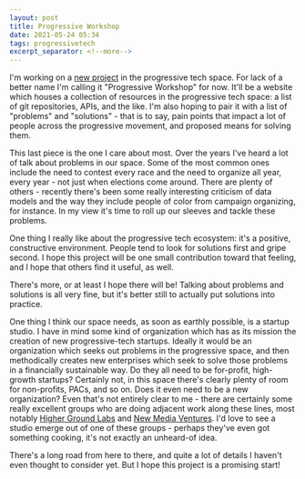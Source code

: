 ```yaml
---
layout: post
title: Progressive Workshop
date: 2021-05-24 05:34
tags: progressivetech
excerpt_separator: <!--more-->
---
```


I'm working on a [new project](https://github.com/shaisachs/progressive-workshop/) in the progressive tech space. For lack of a better name I'm calling it "Progressive Workshop" for now. It'll be a website which houses a collection of resources in the progressive tech space: a list of git repositories, APIs, and the like. I'm also hoping to pair it with a list of "problems" and "solutions" - that is to say, pain points that impact a lot of people across the progressive movement, and proposed means for solving them.

<!--more-->

This last piece is the one I care about most. Over the years I've heard a lot of talk about problems in our space. Some of the most common ones include the need to contest every race and the need to organize all year, every year - not just when elections come around. There are plenty of others - recently there's been some really interesting criticism of data models and the way they include people of color from campaign organizing, for instance. In my view it's time to roll up our sleeves and tackle these problems.

One thing I really like about the progressive tech ecosystem: it's a positive, constructive environment. People tend to look for solutions first and gripe second. I hope this project will be one small contribution toward that feeling, and I hope that others find it useful, as well.

There's more, or at least I hope there will be! Talking about problems and solutions is all very fine, but it's better still to actually put solutions into practice.

One thing I think our space needs, as soon as earthly possible, is a startup studio. I have in mind some kind of organization which has as its mission the creation of new progressive-tech startups. Ideally it would be an organization which seeks out problems in the progressive space, and then methodically creates new enterprises which seek to solve those problems in a financially sustainable way. Do they all need to be for-profit, high-growth startups? Certainly not, in this space there's clearly plenty of room for non-profits, PACs, and so on. Does it even need to be a new organization? Even that's not entirely clear to me - there are certainly some really excellent groups who are doing adjacent work along these lines, most notably [Higher Ground Labs](https://highergroundlabs.com/) and [New Media Ventures](https://www.newmediaventures.org/). I'd love to see a studio emerge out of one of these groups - perhaps they've even got something cooking, it's not exactly an unheard-of idea.

There's a long road from here to there, and quite a lot of details I haven't even thought to consider yet. But I hope this project is a promising start!